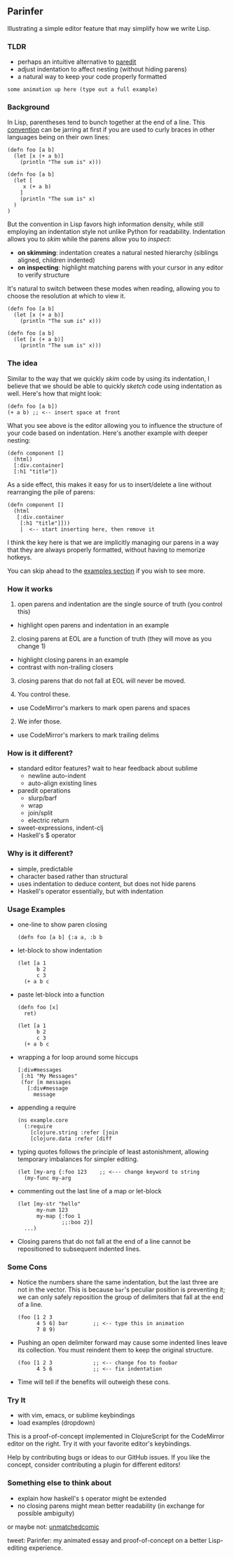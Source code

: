 ## Parinfer

Illustrating a simple editor feature
that may simplify how we write Lisp.

### TLDR

- perhaps an intuitive alternative to [paredit]
- adjust indentation to affect nesting (without hiding parens)
- a natural way to keep your code properly formatted

```
some animation up here (type out a full example)
```

[paredit]:http://danmidwood.com/content/2014/11/21/animated-paredit.html

### Background

In Lisp, parentheses tend to bunch together at the end of a line. This
[convention] can be jarring at first if you are used to curly braces in other
languages being on their own lines:

[convention]:https://en.wikipedia.org/wiki/Indent_style#Lisp_style

```
(defn foo [a b]
  (let [x (+ a b)]
    (println "The sum is" x)))
```

```
(defn foo [a b]
  (let [
     x (+ a b)
    ]
    (println "The sum is" x)
  )
)
```

But the convention in Lisp favors high information density, while still
employing an indentation style not unlike Python for readability.  Indentation
allows you to _skim_ while the parens allow you to _inspect_:

- __on skimming__: indentation creates a natural nested hierarchy (siblings aligned, children indented)
- __on inspecting__: highlight matching parens with your cursor in any editor to verify structure

It's natural to switch between these modes when reading, allowing you to choose
the resolution at which to view it.

```skimming: dim the parens
(defn foo [a b]
  (let [x (+ a b)]
    (println "The sum is" x)))
```

```inspecting: highlight the parens
(defn foo [a b]
  (let [x (+ a b)]
    (println "The sum is" x)))
```

### The idea

Similar to the way that we quickly _skim_ code by using its indentation, I
believe that we should be able to quickly _sketch_ code using indentation as
well.  Here's how that might look:

```
(defn foo [a b])
(+ a b) ;; <-- insert space at front
```

What you see above is the editor allowing you to influence the structure of
your code based on indentation. Here's another example with deeper nesting:

```
(defn component []
  (html)
  [:div.container]
  [:h1 "title"])
```

As a side effect, this makes it easy for us to insert/delete a line without
rearranging the pile of parens:

```
(defn component []
  (html
   [:div.container
    [:h1 "title"]]))
    |  <-- start inserting here, then remove it
```

I think the key here is that we are implicitly managing our parens in a way
that they are always properly formatted, without having to memorize hotkeys.

You can skip ahead to the [examples section] if you wish to see more.

[examples section]:#usage-examples

### How it works

1. open parens and indentation are the single source of truth (you control this)
  - highlight open parens and indentation in an example
2. closing parens at EOL are a function of truth (they will move as you change 1)
  - highlight closing parens in an example
  - contrast with non-trailing closers
3. closing parens that do not fall at EOL will never be moved.

1. You control these.
  - use CodeMirror's markers to mark open parens and spaces
2. We infer those.
  - use CodeMirror's markers to mark trailing delims

### How is it different?

- standard editor features?  wait to hear feedback about sublime
  - newline auto-indent
  - auto-align existing lines
- paredit operations
  - slurp/barf
  - wrap
  - join/split
  - electric return
- sweet-expressions, indent-clj
- Haskell's $ operator

### Why is it different?

- simple, predictable
- character based rather than structural
- uses indentation to deduce content, but does not hide parens
- Haskell's operator essentially, but with indentation

### Usage Examples

- one-line to show paren closing

  ```
  (defn foo [a b] {:a a, :b b
  ```

- let-block to show indentation

  ```
  (let [a 1
        b 2
        c 3
    (+ a b c
  ```

- paste let-block into a function

  ```
  (defn foo [x]
    ret)

  (let [a 1
        b 2
        c 3
    (+ a b c
  ```

- wrapping a for loop around some hiccups

  ```
  [:div#messages
   [:h1 "My Messages"
   (for [m messages
     [:div#message
       message
  ```

- appending a require

  ```
  (ns example.core
    (:require
      [clojure.string :refer [join
      [clojure.data :refer [diff
  ```

- typing quotes follows the principle of least astonishment, allowing temporary imbalances for simpler editing.

  ```
  (let [my-arg {:foo 123    ;; <--- change keyword to string
    (my-func my-arg
  ```

- commenting out the last line of a map or let-block

  ```
  (let [my-str "hello"
        my-num 123
        my-map {:foo 1
                ;;:boo 2}]
    ...)
  ```

- Closing parens that do not fall at the end of a line cannot be repositioned
  to subsequent indented lines.

### Some Cons

- Notice the numbers share the same indentation, but the last three are not in
  the vector.  This is because `bar`'s peculiar position is preventing it; we
  can only safely reposition the group of delimiters that fall at the end of a
  line.

  ```
  (foo [1 2 3
        4 5 6] bar        ;; <-- type this in animation
        7 8 9)
  ```

- Pushing an open delimiter forward may cause some indented lines leave its
  collection.  You must reindent them to keep the original structure.

  ```
  (foo [1 2 3             ;; <-- change foo to foobar
        4 5 6             ;; <-- fix indentation
  ```

- Time will tell if the benefits will outweigh these cons.

### Try It
- with vim, emacs, or sublime keybindings
- load examples (dropdown)

This is a proof-of-concept implemented in ClojureScript for the CodeMirror
editor on the right.  Try it with your favorite editor's keybindings.

Help by contributing bugs or ideas to our GitHub issues.  If you like the
concept, consider contributing a plugin for different editors!

### Something else to think about

- explain how haskell's `$` operator might be extended
- no closing parens might mean better readability (in exchange for possible ambiguity)

or maybe not:
[unmatchedcomic](https://xkcd.com/859/)


tweet: Parinfer: my animated essay and proof-of-concept on a better Lisp-editing experience.
